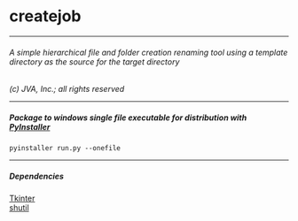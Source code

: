 # createjob

___

###### A simple hierarchical file and folder creation renaming tool using a template directory as the source for the target directory
*(c) JVA, Inc.; all rights reserved*

___

##### Package to windows single file executable for distribution with [PyInstaller](http://pyinstaller.readthedocs.io/en/stable/)

`pyinstaller run.py --onefile`

___
##### Dependencies
[Tkinter](https://docs.python.org/2/library/tkinter.html)  
[shutil](https://docs.python.org/2/library/shutil.html)
